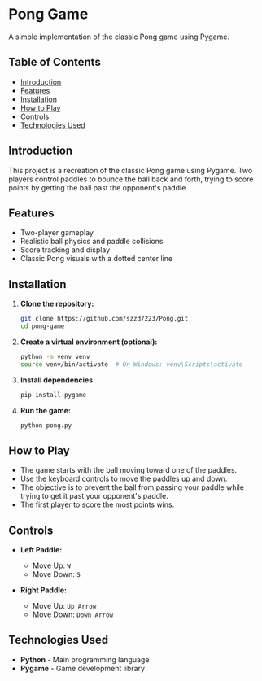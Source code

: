 # Pong Game

A simple implementation of the classic Pong game using Pygame.

## Table of Contents
- [Introduction](#introduction)
- [Features](#features)
- [Installation](#installation)
- [How to Play](#how-to-play)
- [Controls](#controls)
- [Technologies Used](#technologies-used)

## Introduction
This project is a recreation of the classic Pong game using Pygame. Two players control paddles to bounce the ball back and forth, trying to score points by getting the ball past the opponent's paddle.

## Features
- Two-player gameplay
- Realistic ball physics and paddle collisions
- Score tracking and display
- Classic Pong visuals with a dotted center line

## Installation
1. **Clone the repository:**
   ```bash
   git clone https://github.com/szzd7223/Pong.git
   cd pong-game
   ```
2. **Create a virtual environment (optional):**
   ```bash
   python -m venv venv
   source venv/bin/activate  # On Windows: venv\Scripts\activate
   ```
3. **Install dependencies:**
   ```bash
   pip install pygame
   ```
4. **Run the game:**
   ```bash
   python pong.py
   ```

## How to Play
- The game starts with the ball moving toward one of the paddles.
- Use the keyboard controls to move the paddles up and down.
- The objective is to prevent the ball from passing your paddle while trying to get it past your opponent's paddle.
- The first player to score the most points wins.

## Controls
- **Left Paddle:**
  - Move Up: `W`
  - Move Down: `S`

- **Right Paddle:**
  - Move Up: `Up Arrow`
  - Move Down: `Down Arrow`

## Technologies Used
- **Python** - Main programming language
- **Pygame** - Game development library

